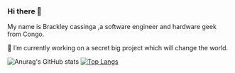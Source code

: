 ### Hi there 👋

My name is Brackley cassinga ,a software engineer and hardware geek from Congo.

🔭 I’m currently working on a secret big project which will change the world.



![Anurag's GitHub stats](https://github-readme-stats.vercel.app/api?username=Brackleycassinga&show_icons=true&theme=radical&count_private=true)
[![Top Langs](https://github-readme-stats.vercel.app/api/top-langs/?username=anuraghazra&langs_count=8)](https://github.com/anuraghazra/github-readme-stats)

